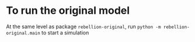 # To run the original model
At the same level as package `rebellion-original`, run `python -m rebellion-original.main` to start a simulation